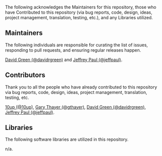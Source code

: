 The following acknowledges the Maintainers for this repository, those who have Contributed to this repository (via bug reports, code, design, ideas, project management, translation, testing, etc.), and any Libraries utilized.

## Maintainers

The following individuals are responsible for curating the list of issues, responding to pull requests, and ensuring regular releases happen.

[David Green (@davidrgreen)](https://github.com/davidrgreen) and [Jeffrey Paul (@jeffpaul)](https://github.com/jeffpaul).

## Contributors

Thank you to all the people who have already contributed to this repository via bug reports, code, design, ideas, project management, translation, testing, etc.

[10up (@10up)](https://github.com/10up), [Gary Thayer (@gthayer)](https://github.com/gthayer), [David Green (@davidrgreen)](https://github.com/davidrgreen), [Jeffrey Paul (@jeffpaul)](https://github.com/jeffpaul).

## Libraries

The following software libraries are utilized in this repository.

n/a.
